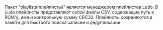 Пакет "playlists(плейлисты)" является менеджером плейлистов Ludo. В Ludo плейлисты представляют собой файлы CSV, содержащие путь к ROM'у, имя и контрольную сумму CRC32.
Плейлисты сохраняются в памяти для быстрого поиска записей и дедупликации.